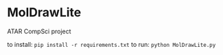 # MolDrawLite
ATAR CompSci project

to install: `pip install -r requirements.txt`
to run: `python MolDrawLite.py`
